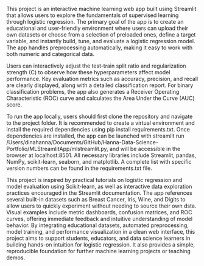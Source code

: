 This project is an interactive machine learning web app built using Streamlit that allows users to explore the fundamentals of supervised learning through logistic regression. The primary goal of the app is to create an educational and user-friendly environment where users can upload their own datasets or choose from a selection of preloaded ones, define a target variable, and instantly build, tune, and evaluate a logistic regression model. The app handles preprocessing automatically, making it easy to work with both numeric and categorical data.

Users can interactively adjust the test-train split ratio and regularization strength (C) to observe how these hyperparameters affect model performance. Key evaluation metrics such as accuracy, precision, and recall are clearly displayed, along with a detailed classification report. For binary classification problems, the app also generates a Receiver Operating Characteristic (ROC) curve and calculates the Area Under the Curve (AUC) score. 

To run the app locally, users should first clone the repository and navigate to the project folder. It is recommended to create a virtual environment and install the required dependencies using pip install requirements.txt. Once dependencies are installed, the app can be launched with streamlit run /Users/dinahanna/Documents/GitHub/Hanna-Data-Science-Portfolio/MLStreamlitApp/mlstreamlit.py, and will be accessible in the browser at localhost:8501. All necessary libraries include Streamlit, pandas, NumPy, scikit-learn, seaborn, and matplotlib. A complete list with specific version numbers can be found in the requirements.txt file.

This project is inspired by practical tutorials on logistic regression and model evaluation using Scikit-learn, as well as interactive data exploration practices encouraged in the Streamlit documentation. The app references several built-in datasets such as Breast Cancer, Iris, Wine, and Digits to allow users to quickly experiment without needing to source their own dsta. Visual examples include metric dashboards, confusion matrices, and ROC curves, offering immediate feedback and intuitive understanding of model behavior. By integrating educational datasets, automated preprocessing, model training, and performance visualization in a clean web interface, this project aims to support students, educators, and data science learners in building hands-on intuition for logistic regression. It also provides a simple, reproducible foundation for further machine learning projects or teaching demos. 
